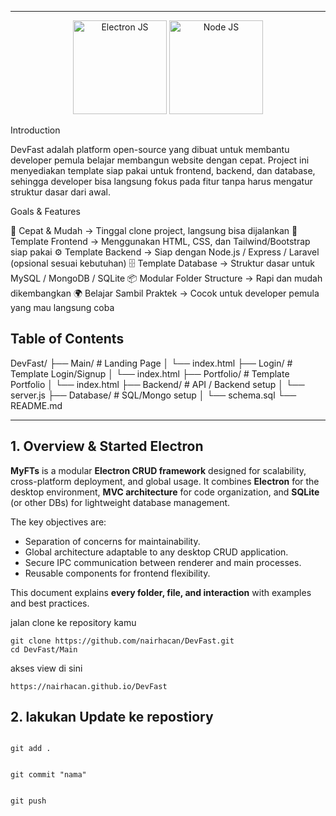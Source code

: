 
---
<!-- Logo Section -->
<p align="center">
   <img src="/public/Img/Electron.png" alt="Electron JS" width="150"/>
  <img src="https://upload.wikimedia.org/wikipedia/commons/thumb/d/d9/Node.js_logo.svg/2560px-Node.js_logo.svg.png" alt="Node JS" width="150"/>
</p>

Introduction

DevFast adalah platform open-source yang dibuat untuk membantu developer pemula belajar membangun website dengan cepat. Project ini menyediakan template siap pakai untuk frontend, backend, dan database, sehingga developer bisa langsung fokus pada fitur tanpa harus mengatur struktur dasar dari awal.

Goals & Features

🚀 Cepat & Mudah → Tinggal clone project, langsung bisa dijalankan
🎨 Template Frontend → Menggunakan HTML, CSS, dan Tailwind/Bootstrap siap pakai
⚙️ Template Backend → Siap dengan Node.js / Express / Laravel (opsional sesuai kebutuhan)
🗄️ Template Database → Struktur dasar untuk MySQL / MongoDB / SQLite
📦 Modular Folder Structure → Rapi dan mudah dikembangkan
🌍 Belajar Sambil Praktek → Cocok untuk developer pemula yang mau langsung coba

## Table of Contents
DevFast/
├── Main/            # Landing Page
│   └── index.html
├── Login/           # Template Login/Signup
│   └── index.html
├── Portfolio/       # Template Portfolio
│   └── index.html
├── Backend/         # API / Backend setup
│   └── server.js
├── Database/        # SQL/Mongo setup
│   └── schema.sql
└── README.md

---

## 1. Overview & Started Electron

**MyFTs** is a modular **Electron CRUD framework** designed for scalability, cross-platform deployment, and global usage. It combines **Electron** for the desktop environment, **MVC architecture** for code organization, and **SQLite** (or other DBs) for lightweight database management.

The key objectives are:

* Separation of concerns for maintainability.
* Global architecture adaptable to any desktop CRUD application.
* Secure IPC communication between renderer and main processes.
* Reusable components for frontend flexibility.

This document explains **every folder, file, and interaction** with examples and best practices.

jalan clone ke repository kamu

```
git clone https://github.com/nairhacan/DevFast.git
cd DevFast/Main

```


akses view di sini 
```
https://nairhacan.github.io/DevFast
```


 ## 2. lakukan Update ke repostiory

 ```

 git add .
 ```

 ```

git commit "nama"
 ```

```

git push
```
